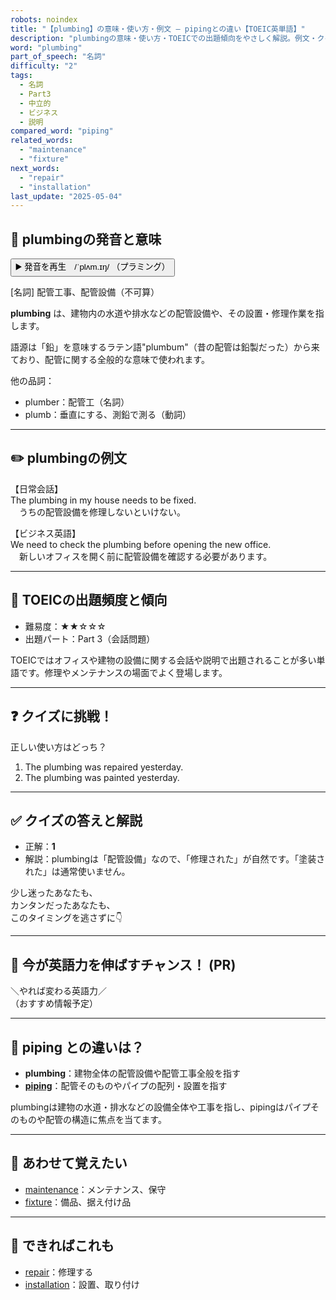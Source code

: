 ```yaml
---
robots: noindex
title: "【plumbing】の意味・使い方・例文 ― pipingとの違い【TOEIC英単語】"
description: "plumbingの意味・使い方・TOEICでの出題傾向をやさしく解説。例文・クイズ付きでpipingとの違いもわかりやすく学べます。"
word: "plumbing"
part_of_speech: "名詞"
difficulty: "2"
tags:
  - 名詞
  - Part3
  - 中立的
  - ビジネス
  - 説明
compared_word: "piping"
related_words:
  - "maintenance"
  - "fixture"
next_words:
  - "repair"
  - "installation"
last_update: "2025-05-04"
---
```


## 🔰 plumbingの発音と意味

<button class="play-audio" onclick="playTTS('plumbing')">
  <span class="play-audio-main">
    ▶️ 発音を再生　/ˈplʌm.ɪŋ/
  </span>
  <span class="play-audio-sub">
    （プラミング）
  </span>
</button>

[名詞] 配管工事、配管設備（不可算）

**plumbing** は、建物内の水道や排水などの配管設備や、その設置・修理作業を指します。

語源は「鉛」を意味するラテン語"plumbum"（昔の配管は鉛製だった）から来ており、配管に関する全般的な意味で使われます。

他の品詞：  
- plumber：配管工（名詞）
- plumb：垂直にする、測鉛で測る（動詞）

---

## ✏️ plumbingの例文

【日常会話】  
The plumbing in my house needs to be fixed.  
　うちの配管設備を修理しないといけない。

【ビジネス英語】  
We need to check the plumbing before opening the new office.  
　新しいオフィスを開く前に配管設備を確認する必要があります。

---

## 🎯 TOEICの出題頻度と傾向

- 難易度：★★☆☆☆
- 出題パート：Part 3（会話問題）

TOEICではオフィスや建物の設備に関する会話や説明で出題されることが多い単語です。修理やメンテナンスの場面でよく登場します。

---

## ❓ クイズに挑戦！

正しい使い方はどっち？

1. The plumbing was repaired yesterday.  
2. The plumbing was painted yesterday.

---

## ✅ クイズの答えと解説

- 正解：**1**
- 解説：plumbingは「配管設備」なので、「修理された」が自然です。「塗装された」は通常使いません。

少し迷ったあなたも、  
カンタンだったあなたも、  
このタイミングを逃さずに👇️

---

## 🚀 今が英語力を伸ばすチャンス！ (PR)

<div class="info-center">
＼やれば変わる英語力／<br>  
（おすすめ情報予定）
</div>

---

## 🤔  piping との違いは？

- **plumbing**：建物全体の配管設備や配管工事全般を指す
- **[piping](/piping)**：配管そのものやパイプの配列・設置を指す

plumbingは建物の水道・排水などの設備全体や工事を指し、pipingはパイプそのものや配管の構造に焦点を当てます。

---

## 🧩 あわせて覚えたい

- [maintenance](/maintenance)：メンテナンス、保守
- [fixture](/fixture)：備品、据え付け品

---

## 📖 できればこれも

- [repair](/repair)：修理する
- [installation](/installation)：設置、取り付け

<!-- cvid: aid09_bid28 -->
